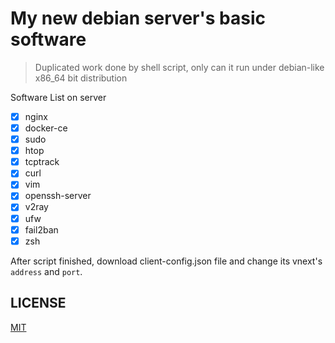 # My new debian server's basic software

> Duplicated work done by shell script, only can it run under debian-like x86_64 bit distribution

Software List on server

- [x] nginx
- [x] docker-ce
- [x] sudo
- [x] htop
- [x] tcptrack
- [x] curl
- [x] vim
- [x] openssh-server
- [x] v2ray
- [x] ufw
- [x] fail2ban
- [x] zsh

After script finished, download client-config.json file and change its vnext's `address` and `port`.

LICENSE
-------
[MIT](https://mit-license.org/)